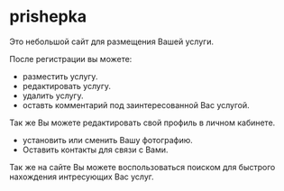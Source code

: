 # prishepka

Это небольшой сайт для размещения Вашей услуги.

После регистрации вы можете:
  - разместить услугу.
  - редактировать услугу.
  - удалить услугу.
  - оставть комментарий под заинтересованной Вас услугой.

Так же Вы можете редактировать свой профиль в личном кабинете.
  - установить или сменить Вашу фотографию.
  - Оставить контакты для связи с Вами.

Так же на сайте Вы можете воспользоваться поиском для быстрого нахождения интресующих Вас услуг.
